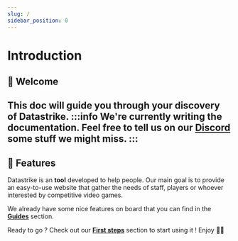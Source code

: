 ```yaml
---
slug: /
sidebar_position: 0
---
```


# Introduction

## 👋 Welcome
This doc will guide you through your discovery of Datastrike.
:::info
We're currently writing the documentation. Feel free to tell us on our [Discord](https://discord.gg/PtJ8BXuyfX) some stuff we might miss. 
::: 
---

## 🚀 Features
Datastrike is an **tool** developed to help people. Our main goal is to provide an easy-to-use website that gather the needs of staff, players or whoever interested by competitive video games.

We already have some nice features on board that you can find in the **[Guides](./category/guides)** section.

Ready to go ? Check out our **[First steps](./guides/first-steps)** section to start using it ! Enjoy 🧑‍💻